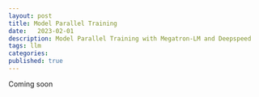 ```yaml
---
layout: post
title: Model Parallel Training
date:   2023-02-01
description: Model Parallel Training with Megatron-LM and Deepspeed
tags: llm 
categories: 
published: true
---
```


Coming soon